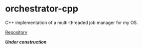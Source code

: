# orchestrator-cpp

C++ implementation of a multi-threaded job manager for my OS.

[Repository](https://github.com/goromal/orchestrator-cpp)

***Under construction***


